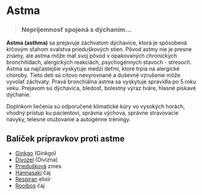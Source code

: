 Astma
=====

> ### Nepríjemnosť spojená s dýchaním…

**Astma (asthma)** sa prejavuje záchvatom dýchavice, ktorá je spôsobená kŕčovým
sťahom svalstva prieduškových stien. Pôvod astmy nie je presne známy, ale astma
môže mať svoj pôvod v opakovaných chronických bronchitídach, alergických
reakciách, psychogénnych stavoch - stresoch. Astma sa najčastejšie vyskytuje
medzi deťmi, ktoré trpia na alergické choroby. Tieto deti sú citovo nevyrovnané
a duševné vzrušenie môže vyvolať záchvaty. Pravá bronchiálna astma sa vyskytuje
spravidla po 5.roku veku. Prejavom sú dýchavica, bledosť, bolestný výraz tváre,
hlasné pískavé dýchanie.

Doplnkom liečenia sú odporučené klimatické kúry vo vysokých horách, vhodný
prístup ku pacientovi, správna výchova, správne stravovacie návyky, telesné
otužovanie a autogénne tréningy.

Balíček prípravkov proti astme
------------------------------

* [Ginkgo](../tinktury/ginkgo) (Ginkgo)
* [Divozel](../tinktury/divozel) (Divizna)
* [Priedušková](../tinktury/zmes-prieduskova) zmes
* [Hannasaki](../caje/hannasaki) čaj
* [Respiran](../elixiry/respiran) elixír
* [Rooibos](../caje/rooibos) čaj
